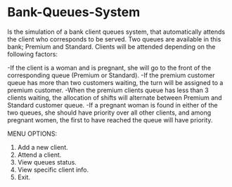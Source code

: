 # Bank-Queues-System
Is the simulation of a bank client queues system, that automatically attends the client who corresponds to be served.
Two queues are available in this bank; Premium and Standard.
Clients will be attended depending on the following factors:

-If the client is a woman and is pregnant, she will go to the front of the corresponding queue (Premium or Standard).
-If the premium customer queue has more than two customers waiting, the turn will be assigned to a premium customer.
-When the premium clients queue has less than 3 clients waiting, the allocation of shifts will alternate between Premium and Standard customer queue.
-If a pregnant woman is found in either of the two queues, she should have priority over all other clients, and among pregnant women, the first to
have reached the queue will have priority.


MENU OPTIONS:

1) Add a new client.
2) Attend a client.
3) View queues status.
4) View specific client info.
5) Exit.
